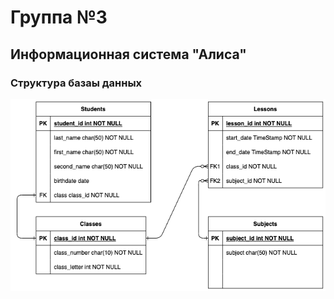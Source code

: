 # Группа №3
## Информационная система "Алиса"
### Структура базаы данных
![Структура БД](ER_diagram.png)

